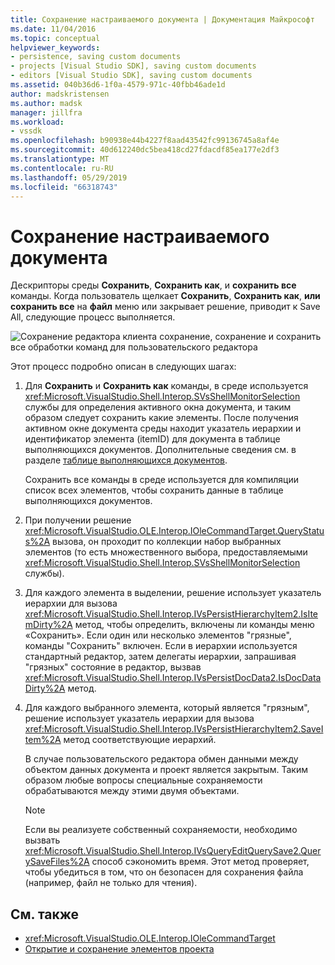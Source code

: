 ```yaml
---
title: Сохранение настраиваемого документа | Документация Майкрософт
ms.date: 11/04/2016
ms.topic: conceptual
helpviewer_keywords:
- persistence, saving custom documents
- projects [Visual Studio SDK], saving custom documents
- editors [Visual Studio SDK], saving custom documents
ms.assetid: 040b36d6-1f0a-4579-971c-40fbb46ade1d
author: madskristensen
ms.author: madsk
manager: jillfra
ms.workload:
- vssdk
ms.openlocfilehash: b90938e44b4227f8aad43542fc99136745a8af4e
ms.sourcegitcommit: 40d612240dc5bea418cd27fdacdf85ea177e2df3
ms.translationtype: MT
ms.contentlocale: ru-RU
ms.lasthandoff: 05/29/2019
ms.locfileid: "66318743"
---
```

# <a name="saving-a-custom-document"></a>Сохранение настраиваемого документа
Дескрипторы среды **Сохранить**, **Сохранить как**, и **сохранить все** команды. Когда пользователь щелкает **Сохранить**, **Сохранить как**, **или сохранить все** на **файл** меню или закрывает решение, приводит к Save All, следующие процесс выполняется.

 ![Сохранение редактора клиента](../../extensibility/internals/media/private.gif "частного") сохранение, сохранение и сохранить все обработки команд для пользовательского редактора

 Этот процесс подробно описан в следующих шагах:

1. Для **Сохранить** и **Сохранить как** команды, в среде используется <xref:Microsoft.VisualStudio.Shell.Interop.SVsShellMonitorSelection> службы для определения активного окна документа, и таким образом следует сохранить какие элементы. После получения активном окне документа среды находит указатель иерархии и идентификатор элемента (itemID) для документа в таблице выполняющихся документов. Дополнительные сведения см. в разделе [таблице выполняющихся документов](../../extensibility/internals/running-document-table.md).

     Сохранить все команды в среде используется для компиляции список всех элементов, чтобы сохранить данные в таблице выполняющихся документов.

2. При получении решение <xref:Microsoft.VisualStudio.OLE.Interop.IOleCommandTarget.QueryStatus%2A> вызова, он проходит по коллекции набор выбранных элементов (то есть множественного выбора, предоставляемыми <xref:Microsoft.VisualStudio.Shell.Interop.SVsShellMonitorSelection> службы).

3. Для каждого элемента в выделении, решение использует указатель иерархии для вызова <xref:Microsoft.VisualStudio.Shell.Interop.IVsPersistHierarchyItem2.IsItemDirty%2A> метод, чтобы определить, включены ли команды меню «Сохранить». Если один или несколько элементов "грязные", команды "Сохранить" включен. Если в иерархии используется стандартный редактор, затем делегаты иерархии, запрашивая "грязных" состояние в редактор, вызвав <xref:Microsoft.VisualStudio.Shell.Interop.IVsPersistDocData2.IsDocDataDirty%2A> метод.

4. Для каждого выбранного элемента, который является "грязным", решение использует указатель иерархии для вызова <xref:Microsoft.VisualStudio.Shell.Interop.IVsPersistHierarchyItem2.SaveItem%2A> метод соответствующие иерархий.

     В случае пользовательского редактора обмен данными между объектом данных документа и проект является закрытым. Таким образом любые вопросы специальные сохраняемости обрабатываются между этими двумя объектами.

    > [!NOTE]
    > Если вы реализуете собственный сохраняемости, необходимо вызвать <xref:Microsoft.VisualStudio.Shell.Interop.IVsQueryEditQuerySave2.QuerySaveFiles%2A> способ сэкономить время. Этот метод проверяет, чтобы убедиться в том, что он безопасен для сохранения файла (например, файл не только для чтения).

## <a name="see-also"></a>См. также
- <xref:Microsoft.VisualStudio.OLE.Interop.IOleCommandTarget>
- [Открытие и сохранение элементов проекта](../../extensibility/internals/opening-and-saving-project-items.md)